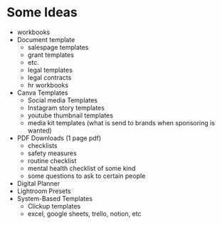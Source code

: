 

# Some Ideas

- workbooks
- Document template
	- salespage templates
	- grant templates
	- etc.
	- legal templates
	- legal contracts
	- hr workbooks
- Canva Templates
	- Social media Templates
	- Instagram story templates
	- youtube thumbnail templates
	- media kit templates (what is send to brands when sponsoring is wanted)
- PDF Downloads (1 page pdf)
	- checklists
	- safety measures
	- routine checklist
	- mental health checklist of some kind
	- some questions to ask to certain people
- Digital Planner
- Lightroom Presets
- System-Based Templates
	- Clickup templates
	- excel, google sheets, trello, notion, etc